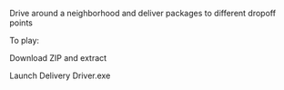Drive around a neighborhood and deliver packages to different dropoff points

To play:

Download ZIP and extract

Launch Delivery Driver.exe
